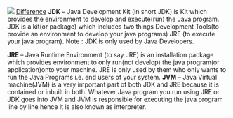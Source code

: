 ![](https://qph.ec.quoracdn.net/main-qimg-3a153b45de89cd7ff15062aacd3f2ee4.webp)
[Difference](https://www.geeksforgeeks.org/differences-jdk-jre-jvm/)
**JDK** – Java Development Kit (in short JDK) is Kit which provides the environment to develop and execute(run) the Java program. JDK is a kit(or package) which includes two things
Development Tools(to provide an environment to develop your java programs)
JRE (to execute your java program).
Note : JDK is only used by Java Developers.

**JRE** – Java Runtime Environment (to say JRE) is an installation package which provides environment to only run(not develop) the java program(or application)onto your machine. JRE is only used by them who only wants to run the Java Programs i.e. end users of your system.
**JVM** – Java Virtual machine(JVM) is a very important part of both JDK and JRE because it is contained or inbuilt in both. Whatever Java program you run using JRE or JDK goes into JVM and JVM is responsible for executing the java program line by line hence it is also known as interpreter.